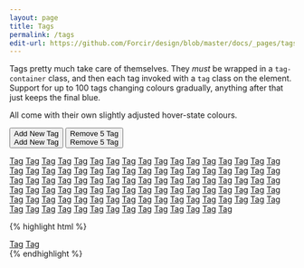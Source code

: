 ```yaml
---
layout: page
title: Tags
permalink: /tags
edit-url: https://github.com/Forcir/design/blob/master/docs/_pages/tags.md
---
```


Tags pretty much take care of themselves. They *must* be wrapped in a `tag-container` class, and then each tag invoked with a `tag` class on the element. Support for up to 100 tags changing colours gradually, anything after that just keeps the final blue.

All come with their own slightly adjusted hover-state colours.

<p class="btn-group btn-group-sm">
    <button type="button" type="button" class="button button-green button-small button-icon add-new-tag">
        <i class="icon ui-2_fat-add"></i>
        <div>Add New Tag</div>
        <span>Add New Tag</span>
    </button>
    <button type="button" type="button" class="button button-red button-small button-icon remove-tag">
        <i class="icon ui-2_fat-remove"></i>
        <div>Remove 5 Tag</div>
        <span>Remove 5 Tag</span>
    </button>
</p>

<script>
    $('.add-new-tag:not([disabled])').click(function(e) {
        $('.tag-container').append('<a class="tag" href="#">Tag</a>');
        if ($('.tag').length >= 100) {
            $(this).attr('disabled', true);
        }
        $('.remove-tag').attr('disabled', false);
    });

    $('.remove-tag').click(function(e) {
        $('.tag:last-child').remove();
        $('.tag:last-child').remove();
        $('.tag:last-child').remove();
        $('.tag:last-child').remove();
        $('.tag:last-child').remove();
        if ($('.tag').length == 0) {
            $(this).attr('disabled', true);
        }
        $('.add-new-tag').attr('disabled', false);
    });
</script>

<div class="tag-container">
    <a class="tag" href="#">Tag</a>
    <a class="tag" href="#">Tag</a>
    <a class="tag" href="#">Tag</a>
    <a class="tag" href="#">Tag</a>
    <a class="tag" href="#">Tag</a>
    <a class="tag" href="#">Tag</a>
    <a class="tag" href="#">Tag</a>
    <a class="tag" href="#">Tag</a>
    <a class="tag" href="#">Tag</a>
    <a class="tag" href="#">Tag</a>
    <a class="tag" href="#">Tag</a>
    <a class="tag" href="#">Tag</a>
    <a class="tag" href="#">Tag</a>
    <a class="tag" href="#">Tag</a>
    <a class="tag" href="#">Tag</a>
    <a class="tag" href="#">Tag</a>
    <a class="tag" href="#">Tag</a>
    <a class="tag" href="#">Tag</a>
    <a class="tag" href="#">Tag</a>
    <a class="tag" href="#">Tag</a>
    <a class="tag" href="#">Tag</a>
    <a class="tag" href="#">Tag</a>
    <a class="tag" href="#">Tag</a>
    <a class="tag" href="#">Tag</a>
    <a class="tag" href="#">Tag</a>
    <a class="tag" href="#">Tag</a>
    <a class="tag" href="#">Tag</a>
    <a class="tag" href="#">Tag</a>
    <a class="tag" href="#">Tag</a>
    <a class="tag" href="#">Tag</a>
    <a class="tag" href="#">Tag</a>
    <a class="tag" href="#">Tag</a>
    <a class="tag" href="#">Tag</a>
    <a class="tag" href="#">Tag</a>
    <a class="tag" href="#">Tag</a>
    <a class="tag" href="#">Tag</a>
    <a class="tag" href="#">Tag</a>
    <a class="tag" href="#">Tag</a>
    <a class="tag" href="#">Tag</a>
    <a class="tag" href="#">Tag</a>
    <a class="tag" href="#">Tag</a>
    <a class="tag" href="#">Tag</a>
    <a class="tag" href="#">Tag</a>
    <a class="tag" href="#">Tag</a>
    <a class="tag" href="#">Tag</a>
    <a class="tag" href="#">Tag</a>
    <a class="tag" href="#">Tag</a>
    <a class="tag" href="#">Tag</a>
    <a class="tag" href="#">Tag</a>
    <a class="tag" href="#">Tag</a>
    <a class="tag" href="#">Tag</a>
    <a class="tag" href="#">Tag</a>
    <a class="tag" href="#">Tag</a>
    <a class="tag" href="#">Tag</a>
    <a class="tag" href="#">Tag</a>
    <a class="tag" href="#">Tag</a>
    <a class="tag" href="#">Tag</a>
    <a class="tag" href="#">Tag</a>
    <a class="tag" href="#">Tag</a>
    <a class="tag" href="#">Tag</a>
    <a class="tag" href="#">Tag</a>
    <a class="tag" href="#">Tag</a>
    <a class="tag" href="#">Tag</a>
    <a class="tag" href="#">Tag</a>
    <a class="tag" href="#">Tag</a>
    <a class="tag" href="#">Tag</a>
    <a class="tag" href="#">Tag</a>
    <a class="tag" href="#">Tag</a>
    <a class="tag" href="#">Tag</a>
    <a class="tag" href="#">Tag</a>
    <a class="tag" href="#">Tag</a>
    <a class="tag" href="#">Tag</a>
    <a class="tag" href="#">Tag</a>
    <a class="tag" href="#">Tag</a>
    <a class="tag" href="#">Tag</a>
    <a class="tag" href="#">Tag</a>
    <a class="tag" href="#">Tag</a>
    <a class="tag" href="#">Tag</a>
    <a class="tag" href="#">Tag</a>
    <a class="tag" href="#">Tag</a>
    <a class="tag" href="#">Tag</a>
    <a class="tag" href="#">Tag</a>
    <a class="tag" href="#">Tag</a>
    <a class="tag" href="#">Tag</a>
    <a class="tag" href="#">Tag</a>
    <a class="tag" href="#">Tag</a>
    <a class="tag" href="#">Tag</a>
    <a class="tag" href="#">Tag</a>
    <a class="tag" href="#">Tag</a>
    <a class="tag" href="#">Tag</a>
    <a class="tag" href="#">Tag</a>
    <a class="tag" href="#">Tag</a>
    <a class="tag" href="#">Tag</a>
    <a class="tag" href="#">Tag</a>
    <a class="tag" href="#">Tag</a>
    <a class="tag" href="#">Tag</a>
    <a class="tag" href="#">Tag</a>
    <a class="tag" href="#">Tag</a>
    <a class="tag" href="#">Tag</a>
</div>

{% highlight html %}
<div class="tag-container">
    <a class="tag" href="#">Tag</a>
    <a class="tag" href="#">Tag</a>
</div>
{% endhighlight %}
